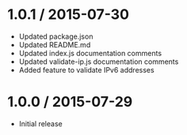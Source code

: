 1.0.1 / 2015-07-30
==================

* Updated package.json
* Updated README.md
* Updated index.js documentation comments
* Updated validate-ip.js documentation comments
* Added feature to validate IPv6 addresses

1.0.0 / 2015-07-29
==================

* Initial release
